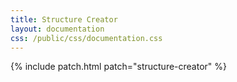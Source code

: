 ```yaml
---
title: Structure Creator
layout: documentation
css: /public/css/documentation.css
---
```


{% include patch.html patch="structure-creator" %}

